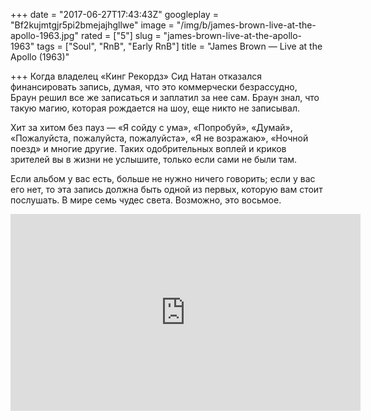 +++
date = "2017-06-27T17:43:43Z"
googleplay = "Bf2kujmtgjr5pi2bmejajhgllwe"
image = "/img/b/james-brown-live-at-the-apollo-1963.jpg"
rated = ["5"]
slug = "james-brown-live-at-the-apollo-1963"
tags = ["Soul", "RnB", "Early RnB"]
title = "James Brown — Live at the Apollo (1963)"

+++
Когда владелец &laquo;Кинг Рекордз&raquo; Сид Натан отказался финансировать запись, думая, что это коммерчески безрассудно, Браун решил все&nbsp;же записаться и&nbsp;заплатил за&nbsp;нее сам. Браун знал, что такую магию, которая рождается на&nbsp;шоу, еще никто не&nbsp;записывал.

Хит за&nbsp;хитом без пауз&nbsp;&mdash; &laquo;Я&nbsp;сойду с&nbsp;ума&raquo;, &laquo;Попробуй&raquo;, &laquo;Думай&raquo;, &laquo;Пожалуйста, пожалуйста, пожалуйста&raquo;, &laquo;Я&nbsp;не&nbsp;возражаю&raquo;, &laquo;Ночной поезд&raquo; и&nbsp;многие другие. Таких одобрительных воплей и&nbsp;криков зрителей вы&nbsp;в&nbsp;жизни не&nbsp;услышите, только если сами не&nbsp;были там.

Если альбом у&nbsp;вас есть, больше не&nbsp;нужно ничего говорить; если у&nbsp;вас его нет, то&nbsp;эта запись должна быть одной из&nbsp;первых, которую вам стоит послушать. В&nbsp;мире семь чудес света. Возможно, это восьмое.

<iframe width="560" height="315" src="https://www.youtube.com/embed/FzG514YWQzY" frameborder="0" allowfullscreen></iframe>
